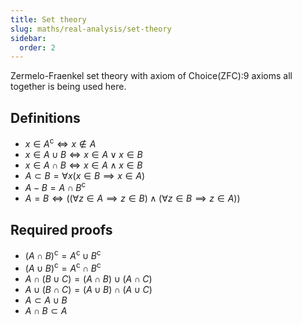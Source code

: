 ```yaml
---
title: Set theory
slug: maths/real-analysis/set-theory
sidebar:
  order: 2
---
```


Zermelo-Fraenkel set theory with axiom of Choice(ZFC):9 axioms all together is
being used here.

## Definitions

- $x \in A^\text{c} \iff x \not\in A$
- $x \in A\cup B \iff x \in A \lor x \in B$
- $x \in A\cap B \iff x \in A \land x \in B$
- $A \subset B = \forall x (x \in B \implies x \in A)$
- $A - B = A \cap B^\text{c}$
- $A = B \iff ((\forall z \in A \implies z \in B) \land (\forall z \in B \implies z \in A))$

## Required proofs

- $(A\cap B)^\text{c} = A^\text{c} \cup B^\text{c}$
- $(A\cup B)^\text{c} = A^\text{c} \cap B^\text{c}$
- $A \cap (B \cup C) = (A \cap B)\cup (A\cap C)$
- $A \cup (B \cap C) = (A \cup B)\cap (A\cup C)$
- $A \subset A\cup B$
- $A\cap B \subset A$
